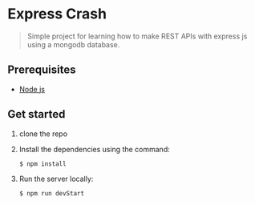 # Express Crash

> Simple project for learning how to make REST APIs with express js using a mongodb database.

## Prerequisites

- [Node js](https://nodejs.org/en/)

## Get started

1. clone the repo

2. Install the dependencies using the command:
     ```sh
    $ npm install
    ```

3. Run the server locally:
    ```sh
    $ npm run devStart
    ```
